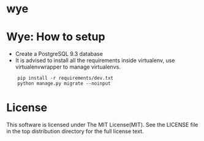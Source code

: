 # wye
Wye: 
How to setup
===

 - Create a PostgreSQL 9.3 database
 - It is advised to install all the requirements inside virtualenv, use virtualenvwrapper to manage virtualenvs.
``` 
	pip install -r requirements/dev.txt
	python manage.py migrate --noinput
```

 
# License

This software is licensed under The MIT License(MIT). See the LICENSE file in the top distribution directory for the full license text.
